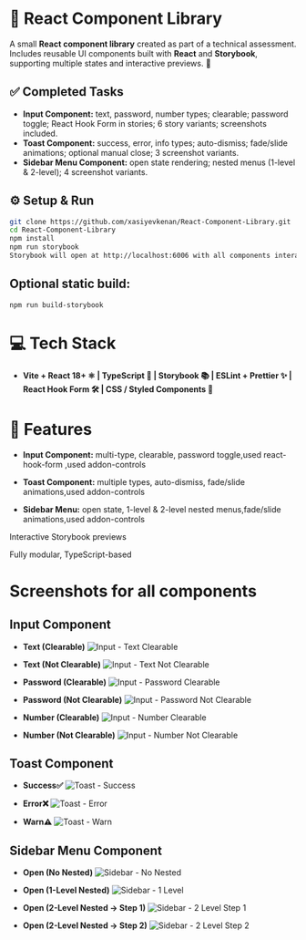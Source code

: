 # 🎨 React Component Library

A small **React component library** created as part of a technical assessment. Includes reusable UI components built with **React** and **Storybook**, supporting multiple states and interactive previews. 🧩

## ✅ Completed Tasks

- **Input Component:** text, password, number types; clearable; password toggle; React Hook Form in stories; 6 story variants; screenshots included.
- **Toast Component:** success, error, info types; auto-dismiss; fade/slide animations; optional manual close; 3 screenshot variants.
- **Sidebar Menu Component:** open state rendering; nested menus (1-level & 2-level); 4 screenshot variants.

## ⚙️ Setup & Run

```bash
git clone https://github.com/xasiyevkenan/React-Component-Library.git
cd React-Component-Library
npm install
npm run storybook
Storybook will open at http://localhost:6006 with all components interactive.
```

## Optional static build:

```bash
npm run build-storybook
```

# 💻 Tech Stack

- **Vite + React 18+ ⚛️ | TypeScript 📝 | Storybook 📚 | ESLint + Prettier ✨ | React Hook Form 🛠️ | CSS / Styled Components 🎨**

# 🔧 Features

- **Input Component:** multi-type, clearable, password toggle,used react-hook-form ,used addon-controls

- **Toast Component:** multiple types, auto-dismiss, fade/slide animations,used addon-controls

- **Sidebar Menu:** open state, 1-level & 2-level nested menus,fade/slide animations,used addon-controls

Interactive Storybook previews

Fully modular, TypeScript-based

# Screenshots for all components

## Input Component

- **Text (Clearable)**
  ![Input - Text Clearable](./src/assets/Task1.Part1.png)

- **Text (Not Clearable)**
  ![Input - Text Not Clearable](./src/assets/Task1.Part2.png)

- **Password (Clearable)**
  ![Input - Password Clearable](./src/assets/Task1.Part3.png)

- **Password (Not Clearable)**
  ![Input - Password Not Clearable](./src/assets/Task1.Part4.png)

- **Number (Clearable)**
  ![Input - Number Clearable](./src/assets/Task1.Part5.png)

- **Number (Not Clearable)**
  ![Input - Number Not Clearable](./src/assets/Task1.Part6.png)

## Toast Component

- **Success✅**
  ![Toast - Success](./src/assets/Task2.Part1.png)

- **Error❌**
  ![Toast - Error](./src/assets/Task2.Part2.png)

- **Warn⚠️**
  ![Toast - Warn](./src/assets/Task2.Part3.png)

## Sidebar Menu Component

- **Open (No Nested)**
  ![Sidebar - No Nested](./src/assets/Task3.Part1.png)

- **Open (1-Level Nested)**
  ![Sidebar - 1 Level](./src/assets/Task3.Part2.png)

- **Open (2-Level Nested → Step 1)**
  ![Sidebar - 2 Level Step 1](./src/assets/Task3.Part3.png)

- **Open (2-Level Nested → Step 2)**
  ![Sidebar - 2 Level Step 2](./src/assets/Task3.Part4.png)
